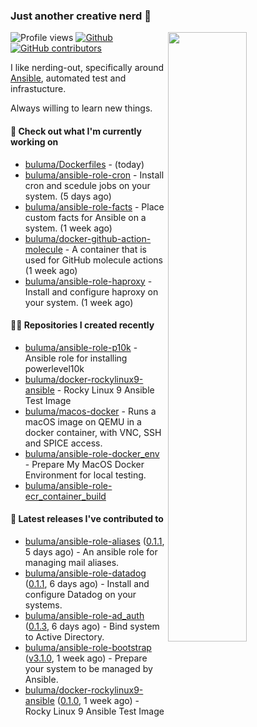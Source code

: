 ### Just another creative nerd 👋


![Profile views](https://gpvc.arturio.dev/buluma) <a href="https://gitstats.me/buluma">
  <img align="right" src="https://github-readme-stats.vercel.app/api?username=buluma&theme=gotham&show_icons=true" width="50%"/>
</a>
[![Github](https://img.shields.io/badge/-buluma-black?style=flat&labelColor=black&logo=github&logoColor=white&include_all_commits=true&count_private=true)](https://gitstats.me/buluma)
[![GitHub contributors](https://img.shields.io/github/contributors/buluma/badges.svg)](https://GitHub.com/buluma/badges/graphs/contributors/)

I like nerding-out, specifically around [Ansible](https://github.com/ansible/ansible), automated test and infrastucture.

Always willing to learn new things.

#### 👷 Check out what I'm currently working on

- [buluma/Dockerfiles](https://github.com/buluma/Dockerfiles) -  (today)
- [buluma/ansible-role-cron](https://github.com/buluma/ansible-role-cron) - Install cron and scedule jobs on your system. (5 days ago)
- [buluma/ansible-role-facts](https://github.com/buluma/ansible-role-facts) - Place custom facts for Ansible on a system. (1 week ago)
- [buluma/docker-github-action-molecule](https://github.com/buluma/docker-github-action-molecule) - A container that is used for GitHub molecule actions (1 week ago)
- [buluma/ansible-role-haproxy](https://github.com/buluma/ansible-role-haproxy) - Install and configure haproxy on your system. (1 week ago)

#### 👨‍💻 Repositories I created recently

- [buluma/ansible-role-p10k](https://github.com/buluma/ansible-role-p10k) - Ansible role for installing powerlevel10k
- [buluma/docker-rockylinux9-ansible](https://github.com/buluma/docker-rockylinux9-ansible) - Rocky Linux 9 Ansible Test Image
- [buluma/macos-docker](https://github.com/buluma/macos-docker) - Runs a macOS image on QEMU in a docker container, with VNC, SSH and SPICE access.
- [buluma/ansible-role-docker_env](https://github.com/buluma/ansible-role-docker_env) - Prepare My MacOS Docker Environment for local testing.
- [buluma/ansible-role-ecr_container_build](https://github.com/buluma/ansible-role-ecr_container_build)

#### 🚀 Latest releases I've contributed to

- [buluma/ansible-role-aliases](https://github.com/buluma/ansible-role-aliases) ([0.1.1](https://github.com/buluma/ansible-role-aliases/releases/tag/0.1.1), 5 days ago) - An ansible role for managing mail aliases.
- [buluma/ansible-role-datadog](https://github.com/buluma/ansible-role-datadog) ([0.1.1](https://github.com/buluma/ansible-role-datadog/releases/tag/0.1.1), 6 days ago) - Install and configure Datadog on your systems.
- [buluma/ansible-role-ad_auth](https://github.com/buluma/ansible-role-ad_auth) ([0.1.3](https://github.com/buluma/ansible-role-ad_auth/releases/tag/0.1.3), 6 days ago) - Bind system to Active Directory.
- [buluma/ansible-role-bootstrap](https://github.com/buluma/ansible-role-bootstrap) ([v3.1.0](https://github.com/buluma/ansible-role-bootstrap/releases/tag/v3.1.0), 1 week ago) - Prepare your system to be managed by Ansible.
- [buluma/docker-rockylinux9-ansible](https://github.com/buluma/docker-rockylinux9-ansible) ([0.1.0](https://github.com/buluma/docker-rockylinux9-ansible/releases/tag/0.1.0), 1 week ago) - Rocky Linux 9 Ansible Test Image


